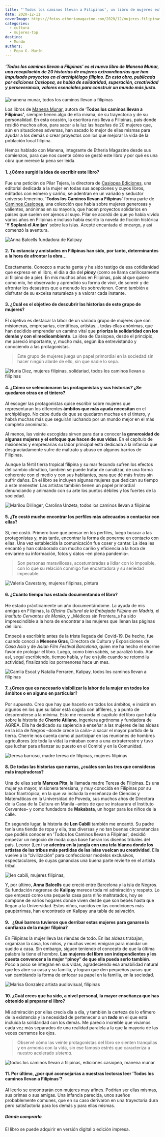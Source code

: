 ```yaml
---
title: "'Todos los caminos llevan a Filipinas', un libro de mujeres extraordinarias"
date: 2020-12-11
coverImage: https://fotos.etheriamagazine.com/2020/12/mujeres-filipinas-Anna-Balcells.jpg
categories: 
  - cultura
  - mujeres-top
destino: 
  - Mundo
authors: 
  - Pepa G. Marín
---
```


##### ‘Todos los caminos llevan a Filipinas’ es el nuevo libro de Manena Munar, una recopilación de 20 historias de mujeres extraordinarias que han impulsado proyectos en el archipiélago filipino. En esta obra, publicada por ediciones Casiopea, se habla de solidaridad, superación, creatividad y perseverancia, valores esenciales para construir un mundo más justo.

![manena munar, todos los caminos llevan a filipinas](https://fotos.etheriamagazine.com/2020/12/manena-munar-todos-los-caminos-llevan-a-filipinas.jpg "Manena Munar, autora de 'Todos los caminos llevan a Filipinas'.")

Los libros de [Manena 
Munar,](https://etheriamagazine.com/2020/05/05/mujeres-viajeras-etheria-manena-munar/) 
autora de ‘**Todos los caminos llevan a Filipinas’**, siempre tienen algo de ella misma, 
de su trayectoria y de su personalidad. En esta ocasión, la escritora nos lleva a 
Filipinas, país donde residió muchos años, para sacar a la luz las hazañas de 20 mujeres 
que, aún en situaciones adversas, han sacado lo mejor de ellas mismas para ayudar a los 
demás o crear proyectos con los que mejorar la vida de la población local filipina. 

Hemos hablado con Manena, integrante de Etheria Magazine desde sus comienzos, para que 
nos cuente cómo se gestó este libro y por qué es una obra que merece la pena ser leída. 

#### 1\. ¿Cómo surgió la idea de escribir este libro?

Fue una petición de Pilar Tejera, la directora de [Casiopea 
Ediciones](https://www.edicionescasiopea.com/libros/todos-los-caminos-llevan-a-filipinas/), 
una editorial dedicada a la mujer en todas sus acepciones y cuyos libros, editados con 
esmero y cariño, se adentran en un variado y seductor universo femenino. '**Todos los 
Caminos llevan a Filipinas**' forma parte de [Caminos 
Casiopea](https://www.edicionescasiopea.com/colecciones/caminos-casiopea/), una 
colección que habla sobre mujeres generosas y valientes, anónimas en su mayoría, que 
hacen proyectos solidarios en países que suelen ser ajenos al suyo. Pilar se acordó de 
que yo había vivido varios años en Filipinas e incluso había escrito la novela de 
ficción histórica '**Y Soplará el Amijan**' sobre las islas. Acepté encantada el 
encargo, y así comenzó la aventura. 

![Anna Balcells fundadora de Kalipay](https://fotos.etheriamagazine.com/2020/12/mujeres-filipinas-Anna-Balcells.jpg "Anna Balcells fundadora de Kalipay, hogar para niños maltratados.")

#### 2\. Tu estancia y amistades en Filipinas han sido, por tanto, determinantes a la hora de afrontar la obra…

Exactamente. Conozco a mucha gente y he sido testigo de esa cotidianidad que expreso en 
el libro, el día a día del **_pinoy_** (como se llama cariñosamente al filipino de a 
pie). En mis muchos años en Filipinas, país al que quiero como mío, he observado y 
aprendido su forma de vivir, de sonreír y de afrontar los desastres que a menudo les 
sobrevienen. Como también a disfrutar de su excelsa naturaleza y a valorar cada 
instante. 

#### 3\. ¿Cuál es el objetivo de descubrir las historias de este grupo de mujeres?

El objetivo es destacar la labor de un variado grupo de mujeres que son misioneras, 
empresarias, científicas, artistas... todas ellas anónimas, que han decidido emprender 
un camino vital que **prioriza la solidaridad con los demás y con el medioambiente**. La 
idea de Casiopea, desde el principio, me pareció importante, y, mucho más, según iba 
entrevistando y conociendo a las protagonistas. 

> Este grupo de mujeres juega un papel primordial en la sociedad sin hacer ningún alarde 
> de ello, sin que nadie lo sepa. 

![Nuria Diez, mujeres filipinas, solidariad, todos los caminos llevan a filipinas](https://fotos.etheriamagazine.com/2020/12/mujeres-filipinas-Nuria-Diez.jpg "Nuria Díez siempre soñó con lugares lejanos y su sueño se convirtió en realidad.")

#### 4\. ¿Cómo se seleccionaron las protagonistas y sus historias? ¿Se quedaron otras en el tintero?

Al escoger las protagonistas quise escribir sobre mujeres que representaran los 
diferentes **ámbitos que más ayuda necesitan** en el archipiélago. No cabe duda de que 
se quedaron muchas en el tintero, y habrá muchas más que seguirán luchando por un mundo 
mejor en el más completo anonimato. 

Al menos, las veinte escogidas sirven para dar a conocer **la generosidad de algunas 
mujeres y el enfoque que hacen de sus vidas**. En el capítulo de misioneras y 
empresarias su labor principal está dedicada a la infancia que desgraciadamente sufre de 
maltrato y abuso en algunos barrios de Filipinas. 

Aunque la fértil tierra tropical filipina y su mar fecundo sufren los efectos del cambio 
climático, también se puede tratar de canalizar, de una forma coherente con el medio y 
con sus habitantes, para que dé más frutos sin sufrir daños. En el libro se incluyen 
algunas mujeres que dedican su tiempo a este menester. Las artistas también tienen un 
papel primordial denunciando y animando con su arte los puntos débiles y los fuertes de 
la sociedad. 

![Marilou Dillinger, Carolina Unzeta, todos los caminos llevan a filipinas](https://fotos.etheriamagazine.com/2020/12/mujeres-filipinas-Marilou-DIllinger-Carolina-Uzeta.jpg "Marilou Dillinger colabora en la isla de Mindanao con Médicos sin Fronteras, y Carolina Unzeta ha estado 7 años en varios proyectos por las laderas del volcán Mayón (Luzón).")

#### 5\. ¿Te costó mucho encontrar los perfiles más adecuados o contactar con ellas?

Sí, me costó. Primero tuve que pensar en los perfiles, luego buscar a las protagonistas 
y, más tarde, encontrar la forma de ponerme en contacto con ellas. Una vez establecida 
la comunicación fue coser y cantar. La idea les encantó y han colaborado con mucho 
cariño y eficiencia a la hora de enviarme su información, fotos y datos –en plena 
pandemia–. 

> Son personas maravillosas, acostumbradas a lidiar con lo imposible, con lo que su 
> relación conmigo fue encantadora y su seriedad impecable. 

![Valeria Cavestany, mujeres filipinas, pintura](https://fotos.etheriamagazine.com/2020/12/mujeres-filipinas-Valeria-Cavestany.jpg "Valeria Cavestany se vale de sus pinturas para poner su granito de arena en el cuidado sanitario de los artistas filipinos.")

#### 6\. ¿Cuánto tiempo has estado documentando el libro?

He estado prácticamente un año documentándome. La ayuda de mis amigas en Filipinas, la 
_Oficina Cultural de la Embajada Filipina en Madrid_, el _Instituto Cervantes de 
Manila_, y _Médicos sin Frontera_s ha sido imprescindible a la hora de encontrar a las 
mujeres que llenan las páginas del libro. 

Empecé a escribirlo antes de la triste llegada del Covid-19. De hecho, fue cuando conocí 
a **Menene Gras**, Directora de Cultura y Exposiciones de _Casa Asia_ y de _Asian Film 
Festival Barcelona_, quien me ha hecho el enorme favor de prologar el libro. Luego, como 
bien sabéis, se paralizó todo. Aún así, seguí escribiendo, tiempo había, y fue en julio 
cuando se retomó la actividad, finalizando los pormenores hace un mes. 

![Camila Escat y Natalia Ferraren, Kalipay, todos los caminos llevan a filipinas](https://fotos.etheriamagazine.com/2020/12/mujeres-filipinas-Camila-Escat-y-natalia-Ferraren.jpg "Camila Escat y Natalia Ferraren viven en Madrid y cada verano lo pasan en la fundación negrense de Kalipay, ayudando a su fundadora Anna Balcells.")

#### 7\. ¿Crees que es necesario visibilizar la labor de la mujer en todos los ámbitos o en alguno en particular?

Por supuesto. Creo que hay que hacerlo en todos los ámbitos, e insistir en algunos en 
los que su labor está cogida con alfileres, y a punto de desprenderse a la mínima. Esto 
me recuerda el capítulo del libro que habla sobre la historia de **Cherrie Atilano**, 
ingeniera agrónoma y fundadora de AGREA. Ella ha dedicado su sapiencia a enseñar a las 
mujeres de las aldeas en la isla de Negros –donde crece la caña– a sacar el mayor 
partido de la tierra. Cherrie nos cuenta como al participar en las reuniones de hombres 
agricultores (de toda la vida) la miraban como a una extraterrestre y tuvo que luchar 
para afianzar su puesto en el Comité y en la Comunidad. 

![teresa barroso, madre teresa de filipinas, mujeres filipinas](https://fotos.etheriamagazine.com/2020/12/mujeres-filipinas-Teresa-Barroso.jpg "Teresa Barroso voló de su Lisboa natal a Filipinas donde ha encontrado su lugar en el mundo.")

#### 8\. De todas las historias que narras, ¿cuáles son las tres que consideras más inspiradoras?

Una de ellas sería **Maruxa Pita**, la llamada madre Teresa de Filipinas. Es una mujer 
ya mayor, misionera teresiana, y muy conocida en Filipinas por su labor filantrópica, en 
la que va incluida la enseñanza de Ciencias y Matemáticas en la Universidad de Poveda, 
sus muchos años de Directora de la Casa de la Cultura en Manila –antes de que se 
instaurara el Instituto Cervantes– y como fundadora de **Makabata**, un hogar para los 
niños de la calle. 

En segundo lugar, la historia de **Len Cabili** también me encantó. Su padre tenía una 
tienda de ropa y ella, tras diversas y no tan buenas circunstancias que podéis conocer 
en 'Todos los Caminos llevan a Filipinas', decidió empezar un negocio de moda cuya base 
fueran los diseños tribales del país. Leonor (Len) s**e adentra en la jungla con una 
tela blanca donde los artistas de las tribus más perdidas de las islas vuelcan su 
creatividad**. Ella vuelve a la “civilización” para confeccionar modelos exclusivos, 
espectaculares, de cuyas ganancias una buena parte revierte en el artista tribal. 

![len cabili, mujeres filipinas,](https://fotos.etheriamagazine.com/2020/12/mujeres-filipinas-Len-Cabili.jpg "Len Cabili va a las tribus con una tela en blanco que decoran los artistas tribales.")

Y, por último, **Anna Balcells** que creció entre Barcelona y la isla de Negros. Su 
fundación negrense de **Kalipay** merece toda mi admiración y respeto. Lo que empezó 
como una pequeña casa para niño maltratados, hoy se compone de varios hogares donde 
viven desde que son bebés hasta que llegan a la Universidad. Estos niños, nacidos en las 
condiciones más paupérrimas, han encontrado en Kalipay una tabla de salvación. 

#### 9.   ¿Qué barrera tuvieron que derribar estas mujeres para ganarse la confianza de la mujer filipina?

En Filipinas la mujer lleva las riendas de todo. En las aldeas trabajan, organizan la 
casa, los niños, y muchas veces emigran para mandar un sueldo a casa. Sin embargo, 
siguen teniendo el concepto de que la última palabra la tiene el hombre. **Las mujeres 
del libro son independientes y les cuesta convencer a la mujer “pinoy” de que ella pueda 
serlo también**. Poco a poco se integran en sus vidas, agradeciendo esa amabilidad 
natural que les abre su casa y su familia, y logran que den pequeños pasos que van 
cambiando la forma de enfocar su papel en la familia, en la sociedad. 

![Marisa Gonzalez artista audiovisual, filipinas](https://fotos.etheriamagazine.com/2020/12/mujeres-filipinas-Marisa-Gonzalez.jpg "Marisa González, artista audiovisual y creadora del vídeo 'Ellas, filipinas sobre la emigración filipina en Hong Kong que los domingos toma, literalmente, la ciudad.")

#### 10\. ¿Cuál crees que ha sido, a nivel personal, la mayor enseñanza que has obtenido al preparar el libro?

Mi admiración por ellas crecía día a día, y también la certeza de lo efímero de la 
existencia y la necesidad de pertenecer a un **_todo_** en el que está incluida la 
solidaridad con los demás. Me pareció increíble que vivamos cada vez más separados de 
una realidad paralela a la que la mayoría de las veces cerramos los ojos. 

> Observé cómo las veinte protagonistas del libro se sienten tranquilas y en armonía con 
> la vida, sin ese famoso estrés que caracteriza a nuestro acelerado _sistema._ 

![todos los caminos llevan a filipinas, ediciones casiopea, manena munar](https://fotos.etheriamagazine.com/2020/12/todos-los-caminos-llevan-a-filipinas.jpg "'Todos los caminos llevan a Filipinas', de ediciones Casiopea.")

#### 11\. Por último, ¿por qué aconsejarías a nuestras lectoras leer 'Todos los caminos llevan a Filipinas'?

Al leerlo se encontrarán con mujeres muy afines. Podrían ser ellas mismas, sus primas o 
sus amigas. Una infancia parecida, unos sueños probablemente comunes, que en su caso 
derivaron en una trayectoria dura pero satisfactoria para los demás y para ellas mismas. 

##### Dónde comprarlo

El libro se puede adquirir en versión digital o edición impresa. 

<!--
<iframe style="width:120px;height:240px;" marginwidth="0" marginheight="0" scrolling="no" src="//rcm-eu.amazon-adsystem.com/e/cm?lt1=_blank&amp;bc1=000000&amp;IS2=1&amp;bg1=FFFFFF&amp;fc1=000000&amp;lc1=0000FF&amp;t=etheriamagazi-21&amp;language=es_ES&amp;o=30&amp;p=8&amp;l=as4&amp;m=amazon&amp;f=ifr&amp;ref=as_ss_li_til&amp;asins=B08P4QYJSG&amp;linkId=ee5bef9d79931fa109af1bc306d920f3" frameborder="0"></iframe>
-->
